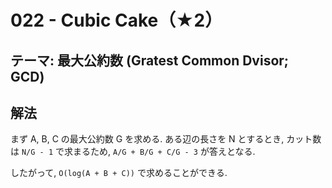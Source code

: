 # 022 - Cubic Cake（★2）

## テーマ: 最大公約数 (Gratest Common Dvisor; GCD)

## 解法

まず A, B, C の最大公約数 G を求める. ある辺の長さを N とするとき, カット数は `N/G - 1` で求まるため, `A/G + B/G + C/G - 3` が答えとなる.

したがって, `O(log(A + B + C))` で求めることができる.
